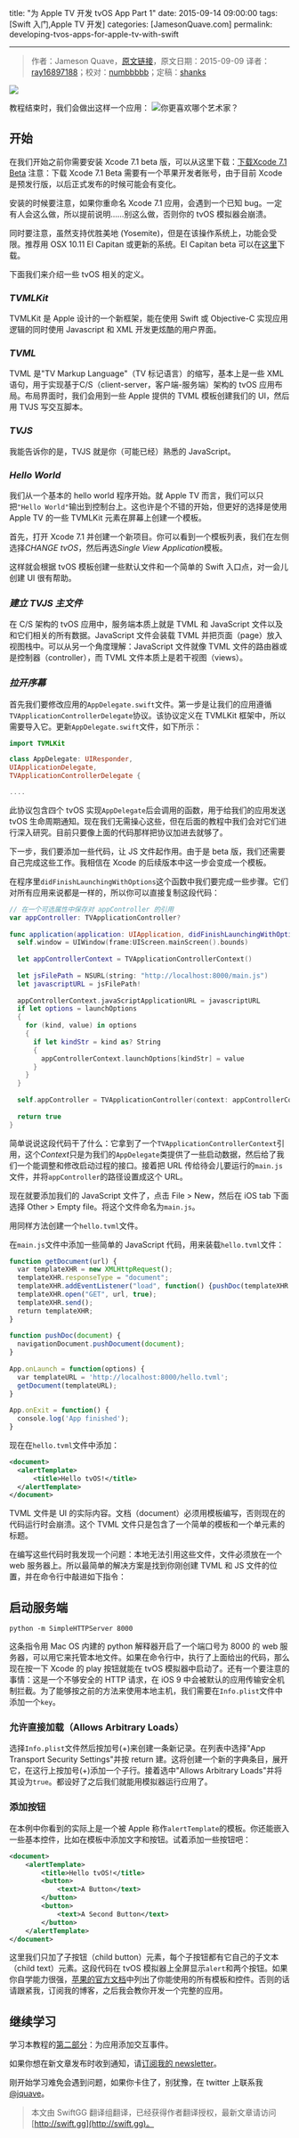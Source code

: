 title: "为 Apple TV 开发 tvOS App Part 1"
date: 2015-09-14 09:00:00
tags: [Swift 入门,Apple TV 开发]
categories: [JamesonQuave.com]
permalink: developing-tvos-apps-for-apple-tv-with-swift

---
> 作者：Jameson Quave，[原文链接](http://jamesonquave.com/blog/developing-tvos-apps-for-apple-tv-with-swift/)，原文日期：2015-09-09
> 译者：[ray16897188](http://www.jianshu.com/users/97c49dfd1f9f/latest_articles)；校对：[numbbbbb](http://numbbbbb.com/)；定稿：[shanks](http://codebuild.me/)
  







<!--此处开始正文-->

![](https://swift.gg/img/articles/developing-tvos-apps-for-apple-tv-with-swift/tvOS.png1444269947.479754)

<!--more-->

教程结束时，我们会做出这样一个应用：
![你更喜欢哪个艺术家？](https://swift.gg/img/articles/developing-tvos-apps-for-apple-tv-with-swift/tvOSArtists.png1444269947.484753)

## 开始

在我们开始之前你需要安装 Xcode 7.1 beta 版，可以从这里下载：[下载Xcode 7.1 Beta](https://developer.apple.com/xcode/download/)
注意：下载 Xcode 7.1 Beta 需要有一个苹果开发者账号，由于目前 Xcode 是预发行版，以后正式发布的时候可能会有变化。

安装的时候要注意，如果你重命名 Xcode 7.1 应用，会遇到一个已知 bug。一定有人会这么做，所以提前说明……别这么做，否则你的 tvOS 模拟器会崩溃。

同时要注意，虽然支持优胜美地 (Yosemite)，但是在该操作系统上，功能会受限。推荐用 OSX 10.11 El Capitan 或更新的系统。El Capitan beta 可以在[这里](https://developer.apple.com/osx/download/)下载。

下面我们来介绍一些 tvOS 相关的定义。

### *TVMLKit*
TVMLKit 是 Apple 设计的一个新框架，能在使用 Swift 或 Objective-C 实现应用逻辑的同时使用 Javascript 和 XML 开发更炫酷的用户界面。

### *TVML*
TVML 是"TV Markup Language"（TV 标记语言）的缩写，基本上是一些 XML 语句，用于实现基于C/S（client-server，客户端-服务端）架构的 tvOS 应用布局。布局界面时，我们会用到一些 Apple 提供的 TVML 模板创建我们的 UI，然后用 TVJS 写交互脚本。

### *TVJS*
我能告诉你的是，TVJS 就是你（可能已经）熟悉的 JavaScript。 

### *Hello World*

我们从一个基本的 hello world 程序开始。就 Apple TV 而言，我们可以只把`"Hello World"`输出到控制台上。这也许是个不错的开始，但更好的选择是使用 Apple TV 的一些 TVMLKit 元素在屏幕上创建一个模板。

首先，打开 Xcode 7.1 并创建一个新项目。你可以看到一个模板列表，我们在左侧选择*CHANGE tvOS*，然后再选*Single View Application*模板。

这样就会根据 tvOS 模板创建一些默认文件和一个简单的 Swift 入口点，对一会儿创建 UI 很有帮助。

### *建立 TVJS 主文件*

在 C/S 架构的 tvOS 应用中，服务端本质上就是 TVML 和 JavaScript 文件以及和它们相关的所有数据。JavaScript 文件会装载 TVML 并把页面（page）放入视图栈中。可以从另一个角度理解：JavaScript 文件就像 TVML 文件的路由器或是控制器（controller），而 TVML 文件本质上是若干视图（views）。

### *拉开序幕*

首先我们要修改应用的`AppDelegate.swift`文件。第一步是让我们的应用遵循`TVApplicationControllerDelegate`协议。该协议定义在 TVMLKit 框架中，所以需要导入它。更新`AppDelegate.swift`文件，如下所示：

```swift
import TVMLKit

class AppDelegate: UIResponder,
UIApplicationDelegate,
TVApplicationControllerDelegate {

....
```

此协议包含四个 tvOS 实现`AppDelegate`后会调用的函数，用于给我们的应用发送 tvOS 生命周期通知。现在我们无需操心这些，但在后面的教程中我们会对它们进行深入研究。目前只要像上面的代码那样把协议加进去就够了。

下一步，我们要添加一些代码，让 JS 文件起作用。由于是 beta 版，我们还需要自己完成这些工作。我相信在 Xcode 的后续版本中这一步会变成一个模板。

在程序里`didFinishLaunchingWithOptions`这个函数中我们要完成一些步骤。它们对所有应用来说都是一样的，所以你可以直接复制这段代码：

```swift
// 在一个可选属性中保存对 appController 的引用
var appController: TVApplicationController?
 
func application(application: UIApplication, didFinishLaunchingWithOptions launchOptions: [NSObject: AnyObject]?) -> Bool {
  self.window = UIWindow(frame:UIScreen.mainScreen().bounds)
 
  let appControllerContext = TVApplicationControllerContext()
 
  let jsFilePath = NSURL(string: "http://localhost:8000/main.js")
  let javascriptURL = jsFilePath!
 
  appControllerContext.javaScriptApplicationURL = javascriptURL
  if let options = launchOptions
  {
    for (kind, value) in options
    {
      if let kindStr = kind as? String
      {
        appControllerContext.launchOptions[kindStr] = value
      }
    }
  }
 
  self.appController = TVApplicationController(context: appControllerContext, window: self.window, delegate: self)
 
  return true
}
```

简单说说这段代码干了什么：它拿到了一个`TVApplicationControllerContext`引用，这个*Context*只是为我们的`AppDelegate`类提供了一些启动数据，然后给了我们一个能调整和修改启动过程的接口。接着把 URL 传给待会儿要运行的`main.js`文件，并将`appController`的路径设置成这个 URL。

现在就要添加我们的 JavaScript 文件了，点击 File > New，然后在 iOS tab 下面选择 Other > Empty file。将这个文件命名为`main.js`。

用同样方法创建一个`hello.tvml`文件。

在`main.js`文件中添加一些简单的 JavaScript 代码，用来装载`hello.tvml`文件：

```javascript
function getDocument(url) {
  var templateXHR = new XMLHttpRequest();
  templateXHR.responseType = "document";
  templateXHR.addEventListener("load", function() {pushDoc(templateXHR.responseXML);}, false);
  templateXHR.open("GET", url, true);
  templateXHR.send();
  return templateXHR;
}
 
function pushDoc(document) {
  navigationDocument.pushDocument(document);
}
 
App.onLaunch = function(options) {
  var templateURL = 'http://localhost:8000/hello.tvml';
  getDocument(templateURL);
}
 
App.onExit = function() {
  console.log('App finished');
}
```

现在在`hello.tvml`文件中添加：

```xml
<document>
  <alertTemplate>
      <title>Hello tvOS!</title>
  </alertTemplate>
</document>
```

TVML 文件是 UI 的实际内容。文档（document）必须用模板编写，否则现在的代码运行时会崩溃。这个 TVML 文件只是包含了一个简单的模板和一个单元素的标题。

在编写这些代码时我发现一个问题：本地无法引用这些文件，文件必须放在一个 web 服务器上。所以最简单的解决方案是找到你刚创建 TVML 和 JS 文件的位置，并在命令行中敲进如下指令：

## 启动服务端

```
python -m SimpleHTTPServer 8000
```

这条指令用 Mac OS 内建的 python 解释器开启了一个端口号为 8000 的 web 服务器，可以用它来托管本地文件。如果在命令行中，执行了上面给出的代码，那么现在按一下 Xcode 的 play 按钮就能在 tvOS 模拟器中启动了。还有一个要注意的事情：这是一个不够安全的 HTTP 请求，在 iOS 9 中会被默认的应用传输安全机制拦截。为了能够按之前的方法来使用本地主机，我们需要在`Info.plist`文件中添加一个`key`。

### 允许直接加载（Allows Arbitrary Loads）

选择`Info.plist`文件然后按加号(+)来创建一条新记录。在列表中选择"App Transport Security Settings"并按 return 建。这将创建一个新的字典条目，展开它，在这行上按加号(+)添加一个子行。接着选中"Allows Arbitrary Loads"并将其设为`true`。都设好了之后我们就能用模拟器运行应用了。

### 添加按钮

在本例中你看到的实际上是一个被 Apple 称作`alertTemplate`的模板。你还能嵌入一些基本控件，比如在模板中添加文字和按钮。试着添加一些按钮吧：

```xml
<document>
    <alertTemplate>
        <title>Hello tvOS!</title>
        <button>
            <text>A Button</text>
        </button>
        <button>
            <text>A Second Button</text>
        </button>
    </alertTemplate>
</document>
```

这里我们只加了子按钮（child button）元素，每个子按钮都有它自己的子文本（child text）元素。这段代码在 tvOS 模拟器上全屏显示`alert`和两个按钮。如果你自学能力很强，[苹果的官方文档](https://developer.apple.com/library/prerelease/tvos/documentation/LanguagesUtilities/Conceptual/ATV_Template_Guide/TextboxTemplate.html#//apple_ref/doc/uid/TP40015064-CH2-SW8)中列出了你能使用的所有模板和控件。否则的话请跟紧我，订阅我的博客，之后我会教你开发一个完整的应用。

## 继续学习

学习本教程的[第二部分](http://jamesonquave.com/blog/developing-tvos-apps-for-apple-tv-part-2/)：为应用添加交互事件。

如果你想在新文章发布时收到通知，请[订阅我的 newsletter](http://eepurl.com/WKj4n)。

刚开始学习难免会遇到问题，如果你卡住了，别犹豫，在 twitter 上联系我[@jquave](http://twitter.com/jquave)。

> 本文由 SwiftGG 翻译组翻译，已经获得作者翻译授权，最新文章请访问 [http://swift.gg](http://swift.gg)。